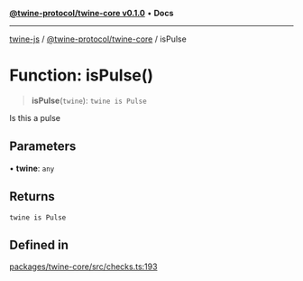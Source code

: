 [**@twine-protocol/twine-core v0.1.0**](../README.md) • **Docs**

***

[twine-js](../../../README.md) / [@twine-protocol/twine-core](../README.md) / isPulse

# Function: isPulse()

> **isPulse**(`twine`): `twine is Pulse`

Is this a pulse

## Parameters

• **twine**: `any`

## Returns

`twine is Pulse`

## Defined in

[packages/twine-core/src/checks.ts:193](https://github.com/twine-protocol/twine-js/blob/bc5370ff2573a6e5e5c7a912acc672967ce4c5db/packages/twine-core/src/checks.ts#L193)
